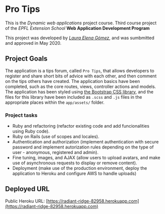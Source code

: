 # Pro Tips

This is the _*Dynamic web applications*_ project course. Third course project of the _EPFL Extension School_ **Web Application Development Program**

This project was developed by [_Laura Elena Gómez_](https://elenagoto.ch/), and was sumbmitted and approved in May 2020.

## Project Goals

The application is a tips forum, called `Pro Tips`, that allows developers to register and share short bits of advice with each other, and then comment on the tips others have created. The application basics have been completed, such as the core routes, views, controller actions and models. The application has been styled using [the Bootstrap CSS library](https://getbootstrap.com/docs/4.0/getting-started/introduction/), and the files for this library have been included as `.scss` and `.js` files in the appropriate places within the `app/assets/` folder.

### Project tasks

- Ruby and refactoring (refactor existing code and add funcionalities using Ruby code).
- Ruby on Rails (use of scopes and locales).
- Authentication and authorization (implement authentication with secure password and implement autorization rules depending on the type of user - anonymous, registered and admin).
- Fine tuning, images, and AJAX (allow users to upload avatars, and make use of asynchronous requests to display or remove content).
- Deployment (make use of the production environment, deploy the application to Heroku and configure AWS to handle uploads)

## Deployed URL

Public Heroku URL: [https://radiant-ridge-82958.herokuapp.com](https://radiant-ridge-82958.herokuapp.com)
